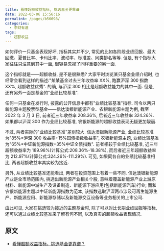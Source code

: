 ```yaml
---
title: 看懂超额收益指标, 挑选基金更靠谱
date: 2022-03-06 15:56:16
permalink: /pages/b56698/
categories:
  - 李财有道
tags:
  - 超额收益
---
```


如何评价一只基金表现好坏, 指标其实并不少, 常见的比如各阶段业绩回报、最大回撤、夏普比率、卡玛比率、波动率、标准差、同类排名等等. 但是, 有个指标大家往往只注意到其中一面, 很容易忽视了同样重要的另一面.

这个指标就是——超额收益, 是不是很熟悉? 大家平时浏览某只基金业绩介绍时, 也经常会看到这样的描述:"某某基金过去三年收益率 XX%, 跑赢沪深 300 指数 XX%, 超额收益优秀". 的确, 与沪深 300 相比是超额收益能力的其中一面. 但是, 还有另外一面是基金的"业绩比较基准".

任何一只基金在发行时, 披露的公开信息中都有"业绩比较基准"指标. 司令以两只新能源主题股票型基金——信达澳银新能源产业、农银新能源主题为例, 截至 2022 年 3 月 3 日, 前者近三年收益率 208.36%, 后者近三年收益率 324.26%. 如果都以沪深 300 作为业绩比较基准, 农银新能源的超额收益表现无疑更加靓丽.

不过, 两者实际的"业绩比较基准"差别较大. 信达澳银新能源产业, 业绩比较基准为"85%\*沪深 300 收益率+15%国债指数收益率", 农银新能源主题, 业绩比较基准为"65%\*中证新能源指数+35%中证全债指数". 前者相较于业绩比较基准, 近三年超额收益率为 189.98%(计算公式:208.36%-18.38%), 而后者近三年超额收益率为 212.97%(计算公式:324.26%-111.29%). 可见, 如果同各自的业绩比较基准相比, 两者超额收益率其实较为接近.

另外, 从业绩比较基准还能看出, 两者在投资范围上有着一些不同. 信达澳银新能源产业是全市场范围内, 挑选出新能源产业相关个股, 意味着覆盖新能源产业上游原材料、新能源中游生产及设备制造、新能源下游应用(包括新能源汽车)行业; 而和农银新能源主题以中证新能源指数为范本, 该指数选取沪深两市涉及可再生能源生产、新能源应用、新能源存储以及新能源交互设备等业务相关的上市公司.

由此可见, 大家在挑选较为接近的主题基金时, 除了可以对比长期业绩回报等指标, 还可以通过业绩比较基准来了解有何不同, 以及真实的超额收益表现情况.

## 原文

- [看懂超额收益指标，挑选基金更靠谱？](https://mp.weixin.qq.com/s/SJKxsZN290_nBp-lRAsHjA)
